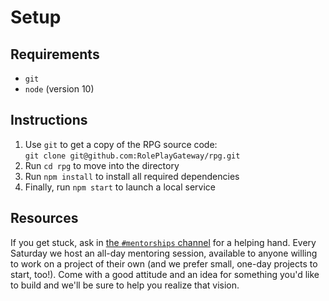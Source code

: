 # Setup

## Requirements
- `git`
- `node` (version 10)

## Instructions
1. Use `git` to get a copy of the RPG source code:  
  `git clone git@github.com:RolePlayGateway/rpg.git`
2. Run `cd rpg` to move into the directory
3. Run `npm install` to install all required dependencies
4. Finally, run `npm start` to launch a local service

## Resources
If you get stuck, ask in [the `#mentorships` channel][mentorships-chat] for a helping hand.  Every Saturday we host an all-day mentoring session, available to anyone willing to work on a project of their own (and we prefer small, one-day projects to start, too!).  Come with a good attitude and an idea for something you'd like to build and we'll be sure to help you realize that vision.

[mentorships-chat]: https://chat.roleplaygateway.com/#/room/#mentorships:fabric.pub